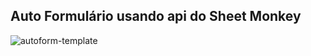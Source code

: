 ## Auto Formulário usando api do Sheet Monkey

![autoform-template](https://user-images.githubusercontent.com/47865001/171334402-b516204c-aa1e-4f2a-81e9-8c977f458805.png)

